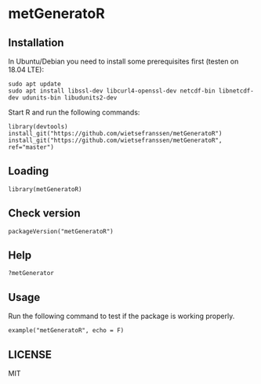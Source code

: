 # metGeneratoR

## Installation

In Ubuntu/Debian you need to install some prerequisites first (testen on 18.04 LTE):

    sudo apt update
    sudo apt install libssl-dev libcurl4-openssl-dev netcdf-bin libnetcdf-dev udunits-bin libudunits2-dev

Start R and run the following commands:

    library(devtools)
    install_git("https://github.com/wietsefranssen/metGeneratoR")
    install_git("https://github.com/wietsefranssen/metGeneratoR", ref="master")
    
## Loading

    library(metGeneratoR)

## Check version

    packageVersion("metGeneratoR")

## Help

    ?metGenerator
    
## Usage

Run the following command to test if the package is working properly.

    example("metGeneratoR", echo = F)

## LICENSE

MIT

